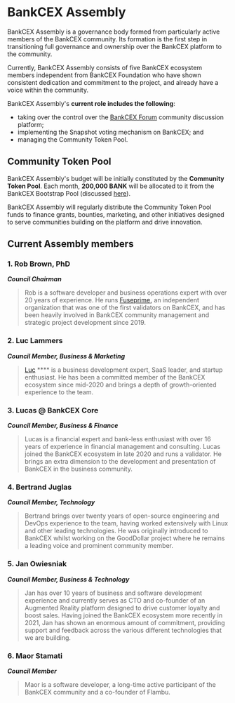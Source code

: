 # BankCEX Assembly

BankCEX Assembly is a governance body formed from particularly active members of the BankCEX community. Its formation is the first step in transitioning full governance and ownership over the BankCEX platform to the community. &#x20;

Currently, BankCEX Assembly consists of five BankCEX ecosystem members independent from BankCEX Foundation who have shown consistent dedication and commitment to the project, and already have a voice within the community.

BankCEX Assembly's **current role includes the following**:&#x20;

* taking over the control over the [BankCEX Forum](https://forum.bankcexchain.io/) community discussion platform;
* implementing the Snapshot voting mechanism on BankCEX; and
* managing the Community Token Pool.

## Community Token Pool

BankCEX Assembly's budget will be initially constituted by the **Community Token Pool**. Each month, **200,000 BANK** will be allocated to it from the BankCEX Bootstrap Pool (discussed [here](https://docs.bankcexchain.io/general/fuse-token/fuse-supply-and-current-distribution)).

BankCEX Assembly will regularly distribute the Community Token Pool funds to finance grants, bounties, marketing, and other initiatives designed to serve communities building on the platform and drive innovation. &#x20;

## Current Assembly members

### **1. Rob Brown, PhD** <a href="#b624" id="b624"></a>

_**Council Chairman**_

> Rob is a software developer and business operations expert with over 20 years of experience. He runs [Fuseprime](https://fuseprime.com/)**,** an independent organization that was one of the first validators on BankCEX, and has been heavily involved in BankCEX community management and strategic project development since 2019.

### **2. Luc Lammers** <a href="#1b91" id="1b91"></a>

_**Council Member, Business & Marketing**_

> [Luc](https://www.luclammers.com/) **** is a business development expert, SaaS leader, and startup enthusiast. He has been a committed member of the BankCEX ecosystem since mid-2020 and brings a depth of growth-oriented experience to the team.

### **3. Lucas @ BankCEX Core** <a href="#2105" id="2105"></a>

_**Council Member, Business & Finance**_

> Lucas is a financial expert and bank-less enthusiast with over 16 years of experience in financial management and consulting. Lucas joined the BankCEX ecosystem in late 2020 and runs a validator. He brings an extra dimension to the development and presentation of BankCEX in the business community.

### **4. Bertrand Juglas** <a href="#41a8" id="41a8"></a>

_**Council Member, Technology**_

> Bertrand brings over twenty years of open-source engineering and DevOps experience to the team, having worked extensively with Linux and other leading technologies. He was originally introduced to BankCEX whilst working on the GoodDollar project where he remains a leading voice and prominent community member.

### **5. Jan Owiesniak** <a href="#bce2" id="bce2"></a>

_**Council Member, Business & Technology**_

> Jan has over 10 years of business and software development experience and currently serves as CTO and co-founder of an Augmented Reality platform designed to drive customer loyalty and boost sales. Having joined the BankCEX ecosystem more recently in 2021, Jan has shown an enormous amount of commitment, providing support and feedback across the various different technologies that we are building.



### **6. Maor Stamati** <a href="#b624" id="b624"></a>

_**Council Member**_

> Maor is a software developer, a long-time active participant of the BankCEX community and a co-founder of Flambu.&#x20;
